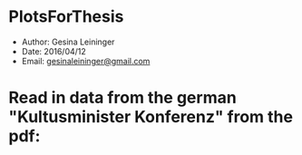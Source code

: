 # PlotsForThesis

- Author: Gesina Leininger
- Date: 2016/04/12
- Email: gesinaleininger@gmail.com

# Read in data from the german "Kultusminister Konferenz" from the pdf:
